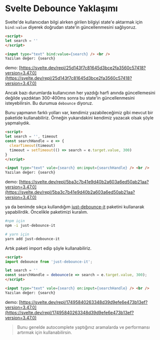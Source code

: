 # Svelte Debounce Yaklaşımı

Svelte'de kullanıcıdan bilgi alırken girilen bilgiyi state'e aktarmak için `bind:value` diyerek doğrudan state'in güncellenmesini sağlıyoruz.

```html
<script>
let search = ''
</script>

<input type="text" bind:value={search} /> <br />
Yazılan değer: {search}
```
demo: [https://svelte.dev/repl/25d143f7c81645d3bce2fa3560c57418?version=3.47.0](https://svelte.dev/repl/25d143f7c81645d3bce2fa3560c57418?version=3.47.0)

Ancak bazı durumlarda kullanıcının her yazdığı harfi anında güncellemesini değilde yazdıktan 300-400ms sonra bu state'in güncellenmesini isteyebilirsin. Bu durumua `debounce` diyoruz.

Bunu yapmanın farklı yolları var, kendimiz yazabileceğimiz gibi mevcut bir paketide kullanabiliriz. Örneğin yukarıdakini kendimiz yazacak olsak şöyle yapmalıydık.


```html
<script>
let search = '', timeout
const searchHandle = e => {
  clearTimeout(timeout)
  timeout = setTimeout(() => search = e.target.value, 300)
}
</script>

<input type="text" vale={search} on:input={searchHandle} /> <br />
Yazılan değer: {search}
```
demo: [https://svelte.dev/repl/5ba3c7b41e9d40b2a603a6ed50ab21aa?version=3.47.0](https://svelte.dev/repl/5ba3c7b41e9d40b2a603a6ed50ab21aa?version=3.47.0)

ya da benimde sıkça kullandığım [just-debounce-it](https://www.npmjs.com/package/just-debounce-it) paketini kullanarak yapabilirdik. Öncelikle paketimizi kuralım.

```sh
#npm için
npm -i just-debounce-it

# yarn için
yarn add just-debounce-it
```

Artık paketi import edip şöyle kullanabiliriz.

```html
<script>
import debounce from 'just-debounce-it';

let search = ''
const searchHandle = debounce(e => search = e.target.value, 300);
</script>

<input type="text" vale={search} on:input={searchHandle} /> <br />
Yazılan değer: {search}
```
demo: [https://svelte.dev/repl/17495840263348d39d9efe6e473b13ef?version=3.47.0](https://svelte.dev/repl/17495840263348d39d9efe6e473b13ef?version=3.47.0)

> Bunu genelde autocomplete yaptığınız aramalarda ve performansı artırmak için kullanabilirsin.
